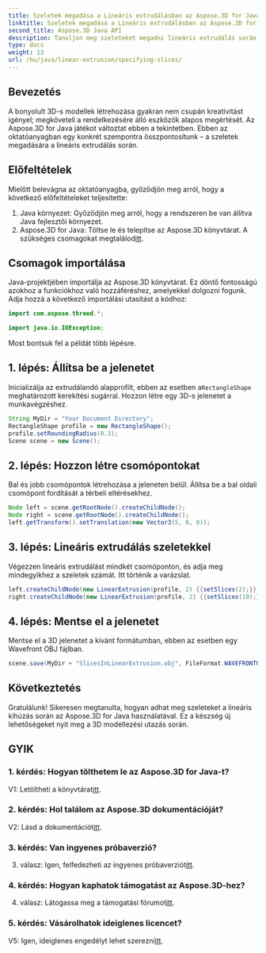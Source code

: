 ```yaml
---
title: Szeletek megadása a Lineáris extrudálásban az Aspose.3D for Java segítségével
linktitle: Szeletek megadása a Lineáris extrudálásban az Aspose.3D for Java segítségével
second_title: Aspose.3D Java API
description: Tanuljon meg szeleteket megadni lineáris extrudálás során az Aspose.3D for Java használatával. Növelje 3D-s modellezési készségeit ezzel a lépésről lépésre bemutatott útmutatóval.
type: docs
weight: 13
url: /hu/java/linear-extrusion/specifying-slices/
---
```

## Bevezetés

A bonyolult 3D-s modellek létrehozása gyakran nem csupán kreativitást igényel; megköveteli a rendelkezésére álló eszközök alapos megértését. Az Aspose.3D for Java játékot változtat ebben a tekintetben. Ebben az oktatóanyagban egy konkrét szempontra összpontosítunk – a szeletek megadására a lineáris extrudálás során.

## Előfeltételek

Mielőtt belevágna az oktatóanyagba, győződjön meg arról, hogy a következő előfeltételeket teljesítette:

1. Java környezet: Győződjön meg arról, hogy a rendszeren be van állítva Java fejlesztői környezet.
2.  Aspose.3D for Java: Töltse le és telepítse az Aspose.3D könyvtárat. A szükséges csomagokat megtalálod[itt](https://releases.aspose.com/3d/java/).

## Csomagok importálása

Java-projektjében importálja az Aspose.3D könyvtárat. Ez döntő fontosságú azokhoz a funkciókhoz való hozzáféréshez, amelyekkel dolgozni fogunk. Adja hozzá a következő importálási utasítást a kódhoz:

```java
import com.aspose.threed.*;

import java.io.IOException;
```

Most bontsuk fel a példát több lépésre.

## 1. lépés: Állítsa be a jelenetet

Inicializálja az extrudálandó alapprofilt, ebben az esetben a`RectangleShape` meghatározott kerekítési sugárral. Hozzon létre egy 3D-s jelenetet a munkavégzéshez.

```java
String MyDir = "Your Document Directory";
RectangleShape profile = new RectangleShape();
profile.setRoundingRadius(0.3);
Scene scene = new Scene();
```

## 2. lépés: Hozzon létre csomópontokat

Bal és jobb csomópontok létrehozása a jeleneten belül. Állítsa be a bal oldali csomópont fordítását a térbeli eltérésekhez.

```java
Node left = scene.getRootNode().createChildNode();
Node right = scene.getRootNode().createChildNode();
left.getTransform().setTranslation(new Vector3(5, 0, 0));
```

## 3. lépés: Lineáris extrudálás szeletekkel

Végezzen lineáris extrudálást mindkét csomóponton, és adja meg mindegyikhez a szeletek számát. Itt történik a varázslat.

```java
left.createChildNode(new LinearExtrusion(profile, 2) {{setSlices(2);}});
right.createChildNode(new LinearExtrusion(profile, 2) {{setSlices(10);}});
```

## 4. lépés: Mentse el a jelenetet

Mentse el a 3D jelenetet a kívánt formátumban, ebben az esetben egy Wavefront OBJ fájlban.

```java
scene.save(MyDir + "SlicesInLinearExtrusion.obj", FileFormat.WAVEFRONTOBJ);
```

## Következtetés

Gratulálunk! Sikeresen megtanulta, hogyan adhat meg szeleteket a lineáris kihúzás során az Aspose.3D for Java használatával. Ez a készség új lehetőségeket nyit meg a 3D modellezési utazás során.

## GYIK

### 1. kérdés: Hogyan tölthetem le az Aspose.3D for Java-t?

 V1: Letöltheti a könyvtárat[itt](https://releases.aspose.com/3d/java/).

### 2. kérdés: Hol találom az Aspose.3D dokumentációját?

 V2: Lásd a dokumentációt[itt](https://reference.aspose.com/3d/java/).

### 3. kérdés: Van ingyenes próbaverzió?

 3. válasz: Igen, felfedezheti az ingyenes próbaverziót[itt](https://releases.aspose.com/).

### 4. kérdés: Hogyan kaphatok támogatást az Aspose.3D-hez?

 4. válasz: Látogassa meg a támogatási fórumot[itt](https://forum.aspose.com/c/3d/18).

### 5. kérdés: Vásárolhatok ideiglenes licencet?

 V5: Igen, ideiglenes engedélyt lehet szerezni[itt](https://purchase.aspose.com/temporary-license/).
